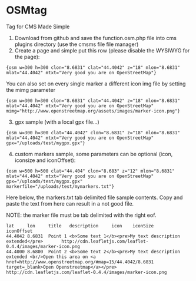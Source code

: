OSMtag
======

Tag for CMS Made Simple

1) Download from github and save the function.osm.php file into cms plugins directory (use the cmsms file file manager)
2) Create a page and simple put this row (please disable the WYSIWYG for the page):
```
{osm w=300 h=300 clon="8.6831" clat="44.4042" z="18" mlon="8.6831" mlat="44.4042" mtxt="Very good you are on OpenStreetMap"}
```

You can also set on every single marker a different icon img file by setting the mimg parameter
```
{osm w=300 h=300 clon="8.6831" clat="44.4042" z="18" mlon="8.6831" mlat="44.4042" mtxt="Very good you are on OpenStreetMap" mimg="http://www.openstreetmap.org/assets/images/marker-icon.png"}
```

3) gpx sample (with a local gpx file...)
```
{osm w=300 h=300 clat="44.4042" clon="8.6831" z="18" mlon="8.6831" mlat="44.4042" mtxt="Very good you are on OpenStreetMap" gpx="/uploads/test/mygpx.gpx"}
```

4) custom markers sample, some parameters can be optional (icon, iconsize and iconOffset):
```
{osm w=500 h=500 clat="44.404" clon="8.683" z="12" mlon="8.6831" mlat="44.4042" mtxt="Very good you are on OpenStreetMap" gpx="/uploads/test/mygpx.gpx" markerfile="/uploads/test/mymarkers.txt"}
```


Here below, the markers.txt tab delimited file sample contents. Copy and paste the text from here can result in a not good file.

NOTE: the marker file must be tab delimited with the right eof.

```
lat     lon     title   description     icon    iconSize        iconOffset
44.4042 8.6831  Point 1 <b>Some text 1</b><pre>My text description extended</pre>       http://cdn.leafletjs.com/leaflet-0.4.4/images/marker-icon.png
44.4000 8.6800  Point 2 <b>Some text 2</b><pre>My text description extended <br/>Open this area on <a href=http://www.openstreetmap.org/#map=15/44.4042/8.6831 target=_blank>Open Openstreetmap</a></pre>       http://cdn.leafletjs.com/leaflet-0.4.4/images/marker-icon.png
```
